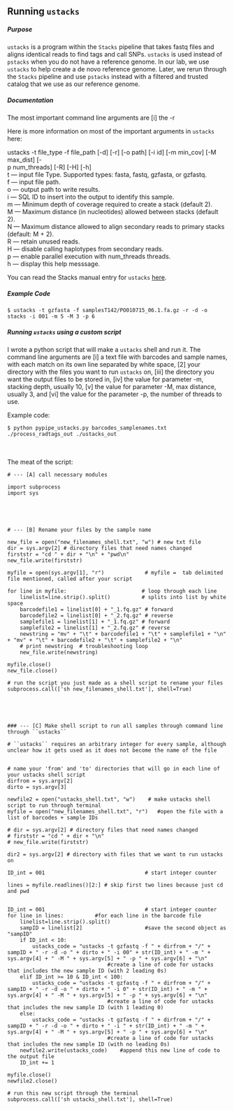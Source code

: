 ## Running ``ustacks``


##### Purpose
``ustacks`` is a program within the ``Stacks`` pipeline that takes fastq files and aligns identical reads to find tags and call SNPs. ``ustacks`` is used instead of ``pstacks`` when you do not have a reference genome. In our lab, we use ``ustacks`` to help create a de novo reference genome. Later, we rerun through the ``Stacks`` pipeline and use ``pstacks`` instead with a filtered and trusted catalog that we use as our reference genome.

##### Documentation

The most important command line arguments are [i] the -r

Here is more information on most of the important arguments in ``ustacks`` here:

ustacks -t file_type -f file_path [-d] [-r] [-o path] [-i id] [-m min_cov] [-M max_dist] [-<br>p num_threads] [-R] [-H] [-h]
<br>t — input file Type. Supported types: fasta, fastq, gzfasta, or gzfastq.
<br>f — input file path.
<br>o — output path to write results.
<br>i — SQL ID to insert into the output to identify this sample.
<br>m — Minimum depth of coverage required to create a stack (default 2).
<br>M — Maximum distance (in nucleotides) allowed between stacks (default 2).
<br>N — Maximum distance allowed to align secondary reads to primary stacks (default: M + 2).
<br>R — retain unused reads.
<br>H — disable calling haplotypes from secondary reads.
<br>p — enable parallel execution with num_threads threads.
<br>h — display this help messsage.

You can read the Stacks manual entry for ``ustacks`` [here](http://catchenlab.life.illinois.edu/stacks/comp/ustacks.php).

##### Example Code

``$	ustacks -t gzfasta -f samplesT142/PO010715_06.1.fa.gz -r -d -o stacks -i 001 -m 5 -M 3 -p 6 ``

##### Running ``ustacks`` using a custom script

I wrote a python script that will make a ``ustacks`` shell and run it. The command line arguments are [i] a text file with barcodes and sample names, with each match on its own line separated by white space, [2] your directory with the files you want to run ``ustacks`` on, [iii] the directory you want the output files to be stored in, [iv] the value for parameter -m, stacking depth, usually 10, [v] the value for parameter -M, max distance, usually 3, and [vi] the value for the parameter -p, the number of threads to use.

Example code:
<br>
```
$ python pypipe_ustacks.py barcodes_samplenames.txt ./process_radtags_out ./ustacks_out
```
<br>
<br>
The meat of the script:

```
# --- [A] call necessary modules

import subprocess
import sys 





# --- [B] Rename your files by the sample name

new_file = open("new_filenames_shell.txt", "w") # new txt file
dir = sys.argv[2] # directory files that need names changed
firststr = "cd " + dir + "\n" + "pwd\n"
new_file.write(firststr)

myfile = open(sys.argv[1], "r")				# myfile =  tab delimited file mentioned, called after your script

for line in myfile:						   # loop through each line
	linelist=line.strip().split()		   # splits into list by white space
	barcodefile1 = linelist[0] + "_1.fq.gz" # forward
	barcodefile2 = linelist[0] + "_2.fq.gz" # reverse
	samplefile1 = linelist[1] + "_1.fq.gz" # forward
	samplefile2 = linelist[1] + "_2.fq.gz" # reverse
	newstring = "mv" + "\t" + barcodefile1 + "\t" + samplefile1 + "\n" + "mv" + "\t" + barcodefile2 + "\t" + samplefile2 + "\n"
	# print newstring  # troubleshooting loop
	new_file.write(newstring)

myfile.close()
new_file.close()

# run the script you just made as a shell script to rename your files
subprocess.call(['sh new_filenames_shell.txt'], shell=True)

 



### --- [C] Make shell script to run all samples through command line through ``ustacks``

# ``ustacks`` requires an arbitrary integer for every sample, although unclear how it gets used as it does not become the name of the file


# name your 'from' and 'to' directories that will go in each line of your ustacks shell script
dirfrom = sys.argv[2]
dirto = sys.argv[3]

newfile2 = open("ustacks_shell.txt", "w")	 # make ustacks shell script to run through terminal
myfile = open("new_filenames_shell.txt", "r")	#open the file with a list of barcodes + sample IDs

# dir = sys.argv[2] # directory files that need names changed
# firststr = "cd " + dir + "\n"
# new_file.write(firststr)

dir2 = sys.argv[2] # directory with files that we want to run ustacks on

ID_int = 001								# start integer counter

lines = myfile.readlines()[2:] # skip first two lines because just cd and pwd


ID_int = 001								# start integer counter
for line in lines: 			#for each line in the barcode file	
	linelist=line.strip().split()	
	sampID = linelist[2] 					#save the second object as "sampID"
	if ID_int < 10: 
		ustacks_code = "ustacks -t gzfastq -f " + dirfrom + "/" + sampID + " -r -d -o " + dirto + " -i 00" + str(ID_int) + " -m " + sys.argv[4] + " -M " + sys.argv[5] + " -p " + sys.argv[6] + "\n"
								#create a line of code for ustacks that includes the new sample ID (with 2 leading 0s)
	elif ID_int >= 10 & ID_int < 100: 
		ustacks_code = "ustacks -t gzfastq -f " + dirfrom + "/" + sampID + " -r -d -o " + dirto + " -i 0" + str(ID_int) + " -m " + sys.argv[4] + " -M " + sys.argv[5] + " -p " + sys.argv[6] + "\n"
								#create a line of code for ustacks that includes the new sample ID (with 1 leading 0)
	else: 
		ustacks_code = "ustacks -t gzfastq -f " + dirfrom + "/" + sampID + " -r -d -o " + dirto + " -i " + str(ID_int) + " -m " + sys.argv[4] + " -M " + sys.argv[5] + " -p " + sys.argv[6] + "\n"
								#create a line of code for ustacks that includes the new sample ID (with no leading 0s)
	newfile2.write(ustacks_code)	#append this new line of code to the output file
	ID_int += 1

myfile.close()
newfile2.close()

# run this new script through the terminal
subprocess.call(['sh ustacks_shell.txt'], shell=True)

```

